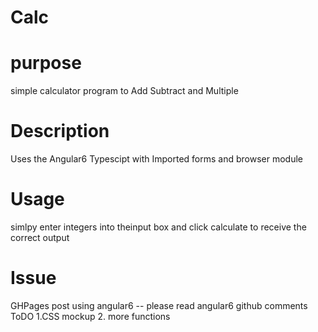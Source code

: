# Calc

# purpose
simple calculator program to Add Subtract and Multiple 

# Description
Uses the Angular6 Typescipt 
with Imported forms and browser module 

# Usage

simlpy enter integers into theinput box and click calculate to receive 
the correct output

# Issue
GHPages post using angular6 -- please read angular6 github comments 
ToDO
1.CSS mockup
2. more functions

